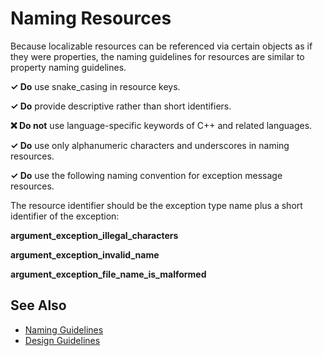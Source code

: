 # Naming Resources

Because localizable resources can be referenced via certain objects as if they were properties, the naming guidelines for
resources are similar to property naming guidelines.

**✓ Do** use snake_casing in resource keys.

**✓ Do** provide descriptive rather than short identifiers.

**❌ Do not** use language-specific keywords of C++ and related languages.

**✓ Do** use only alphanumeric characters and underscores in naming resources.

**✓ Do** use the following naming convention for exception message resources.

The resource identifier should be the exception type name plus a short identifier of the exception:

**argument_exception_illegal_characters**

**argument_exception_invalid_name**

**argument_exception_file_name_is_malformed**

## See Also
* [Naming Guidelines](naming_guidelines.md)
* [Design Guidelines](../design_guidelines/design_guidelines.md)